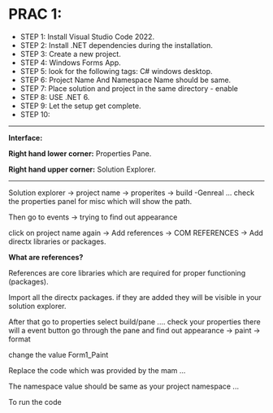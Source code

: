 # PRAC 1: 

* STEP 1: Install Visual Studio Code 2022. 
* STEP 2: Install .NET dependencies during the installation. 
* STEP 3: Create a new project. 
* STEP 4: Windows Forms App. 
* STEP 5: look for the following tags: C# windows desktop. 
* STEP 6: Project Name And Namespace Name should be same.
* STEP 7: Place solution and project in the same directory - enable
* STEP 8: USE .NET 6.
* STEP 9: Let the setup get complete.
* STEP 10:

----

**Interface:**

**Right hand lower corner:** Properties Pane. 

**Right hand upper corner:** Solution Explorer. 

----

Solution explorer -> project name -> properites -> build -Genreal ... check the properties panel for misc which will show the path. 

Then go to events -> trying to find out appearance

click on project name again -> Add references -> COM REFERENCES -> Add directx libraries or packages. 


**What are references?**

References are core libraries which are required for proper functioning (packages). 

Import all the directx packages. if they are added they will be visible in your solution explorer. 

After that go to properties select build/pane .... check your properties there will a event button go through the pane and find out appearance -> paint -> format

change the value Form1_Paint

Replace the code which was provided by the mam ... 

The namespace value should be same as your project namespace ... 

To run the code 
